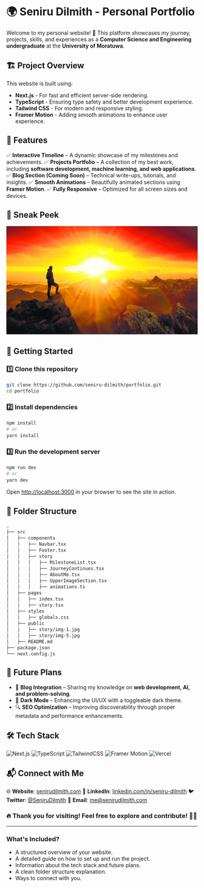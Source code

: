 # 🌍 Seniru Dilmith - Personal Portfolio

Welcome to my personal website! 🚀 This platform showcases my journey, projects, skills, and experiences as a **Computer Science and Engineering undergraduate** at the **University of Moratuwa**.

## 🏗️ Project Overview

This website is built using:

- **Next.js** - For fast and efficient server-side rendering.
- **TypeScript** - Ensuring type safety and better development experience.
- **Tailwind CSS** - For modern and responsive styling.
- **Framer Motion** - Adding smooth animations to enhance user experience.

## 📌 Features

✅ **Interactive Timeline** – A dynamic showcase of my milestones and achievements.
✅ **Projects Portfolio** – A collection of my best work, including **software development, machine learning, and web applications**.
✅ **Blog Section (Coming Soon)** – Technical write-ups, tutorials, and insights.
✅ **Smooth Animations** – Beautifully animated sections using **Framer Motion**.
✅ **Fully Responsive** – Optimized for all screen sizes and devices.

## 📸 Sneak Peek

![Website Preview](./public/story/img-1.jpg)

## 🚀 Getting Started

### 1️⃣ Clone this repository

```sh
git clone https://github.com/seniru-dilmith/portfolio.git
cd portfolio
```

### 2️⃣ Install dependencies

```sh
npm install
# or
yarn install
```

### 3️⃣ Run the development server

```sh
npm run dev
# or
yarn dev
```

Open [http://localhost:3000](http://localhost:3000) in your browser to see the site in action.

## 📂 Folder Structure

```plaintext
.
├── src
│   ├── components
│   │   ├── Navbar.tsx
│   │   ├── Footer.tsx
│   │   ├── story
│   │   │   ├── MilestoneList.tsx
│   │   │   ├── JourneyContinues.tsx
│   │   │   ├── AboutMe.tsx
│   │   │   ├── UpperImageSection.tsx
│   │   │   ├── animations.ts
│   ├── pages
│   │   ├── index.tsx
│   │   ├── story.tsx
│   ├── styles
│   │   ├── globals.css
│   ├── public
│   │   ├── story/img-1.jpg
│   │   ├── story/img-5.jpg
│   ├── README.md
├── package.json
└── next.config.js
```

## 🎯 Future Plans

- 📝 **Blog Integration** – Sharing my knowledge on **web development, AI, and problem-solving**.
- 🎨 **Dark Mode** – Enhancing the UI/UX with a toggleable dark theme.
- 🔍 **SEO Optimization** – Improving discoverability through proper metadata and performance enhancements.

## 🛠️ Tech Stack

![Next.js](https://img.shields.io/badge/Next.js-000?style=for-the-badge&logo=nextdotjs)
![TypeScript](https://img.shields.io/badge/TypeScript-007ACC?style=for-the-badge&logo=typescript&logoColor=white)
![TailwindCSS](https://img.shields.io/badge/Tailwind_CSS-38B2AC?style=for-the-badge&logo=tailwind-css&logoColor=white)
![Framer Motion](https://img.shields.io/badge/Framer_Motion-0055FF?style=for-the-badge&logo=framer&logoColor=white)
![Vercel](https://img.shields.io/badge/Hosted_on-Vercel-black?style=for-the-badge&logo=vercel)

## 📬 Connect with Me

🌐 **Website**: [senirudilmith.com](https://seniru.dev)
💼 **LinkedIn**: [linkedin.com/in/seniru-dilmith](https://linkedin.com/in/seniru-dilmith)
🐦 **Twitter**: [@SeniruDilmith](https://twitter.com/SeniruDilmith)
📧 **Email**: [me@senirudilmith.com](mailto:me@senirudilmith.com)

### 🔥 Thank you for visiting! Feel free to explore and contribute! 🚀✨

---

### **What's Included?**

- A structured overview of your website.
- A detailed guide on how to set up and run the project.
- Information about the tech stack and future plans.
- A clean folder structure explanation.
- Ways to connect with you.
